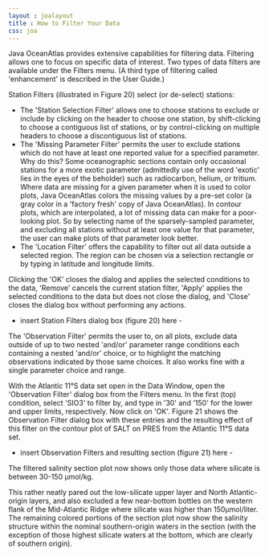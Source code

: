```yaml
---
layout : joalayout
title : How to Filter Your Data
css: joa
---
```


<p>Java OceanAtlas provides extensive capabilities for filtering data. Filtering allows one to focus on specific data of interest. Two types of data filters are available under the Filters menu. (A third type of filtering called 'enhancement' is described in the User Guide.)</p>
 
<p>Station Filters (illustrated in Figure 20) select (or de-select) stations:
	<ul>
 
<li>The 'Station Selection Filter' allows one to choose stations to exclude or include by clicking on the header to choose one station, by shift-clicking to choose a contiguous list of stations, or by control-clicking on multiple headers to choose a discontiguous list of stations.</li>
 
<li>The 'Missing Parameter Filter' permits the user to exclude stations which do not have at least one reported value for a specified parameter. Why do this? Some oceanographic sections contain only occasional stations for a more exotic parameter (admittedly use of the word 'exotic' lies in the eyes of the beholder) such as radiocarbon, helium, or tritium. Where data are missing for a given parameter when it is used to color plots, Java OceanAtlas colors the missing values by a pre-set color (a gray color in a 'factory fresh' copy of Java OceanAtlas). In contour plots, which are interpolated, a lot of missing data can make for a poor-looking plot. So by selecting name of the sparsely-sampled parameter, and excluding all stations without at least one value for that parameter, the user can make plots of that parameter look better.</li>
 
<li>The 'Location Filter' offers the capability to filter out all data outside a selected region. The region can be chosen via a selection rectangle or by typing in latitude and longitude limits.</li>
</ul>
</p>
 
 <p>
Clicking the 'OK' closes the dialog and applies the selected conditions to the data, 'Remove' cancels the current station filter, 'Apply' applies the selected conditions to the data but does not close the dialog, and 'Close' closes the dialog box without performing any actions. </p>


- insert Station Filters dialog box (figure 20) here -


 <p>The 'Observation Filter' permits the user to, on all plots, exclude data outside of up to two nested 'and/or' parameter range conditions each containing a nested 'and/or' choice, or to highlight the matching observations indicated by those same choices. It also works fine with a single parameter choice and range. </p>
 
 <p>With the Atlantic 11&deg;S data set open in the Data Window, open the 'Observation Filter' dialog box from the Filters menu. In the first (top) condition, select 'SIO3' to filter by, and type in '30' and '150' for the lower and upper limits, respectively. Now click on 'OK'. Figure 21 shows the Observation Filter dialog box with these entries and the resulting effect of this filter on the contour plot of SALT on PRES from the Atlantic 11&deg;S data set.</p>


- insert Observation Filters and resulting section (figure 21) here -


<p>The filtered salinity section plot now shows only those data where silicate is between 30-150 μmol/kg.</p>

<p class="oceanography_text">This rather neatly pared out the low-silicate upper layer and North Atlantic-origin layers, and also excluded a few near-bottom bottles on the western flank of the Mid-Atlantic Ridge where silicate was higher than 150μmol/liter. The remaining colored portions of the section plot now show the salinity structure within the nominal southern-origin waters in the section (with the exception of those highest silicate waters at the bottom, which are clearly of southern origin).</p>

